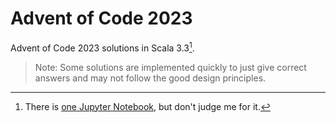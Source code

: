 # Advent of Code 2023
Advent of Code 2023 solutions in Scala 3.3[^1].

> Note: Some solutions are implemented quickly to just give correct
answers and may not follow the good design principles.

[^1]: There is [one Jupyter Notebook](/src/main/scala/day24/Puzzle2.ipynb), but don't judge me for it.
